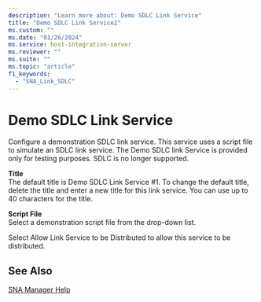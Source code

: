 ```yaml
---
description: "Learn more about: Demo SDLC Link Service"
title: "Demo SDLC Link Service2"
ms.custom: ""
ms.date: "01/26/2024"
ms.service: host-integration-server
ms.reviewer: ""
ms.suite: ""
ms.topic: "article"
f1_keywords: 
  - "SNA_Link_SDLC"
---
```

# Demo SDLC Link Service

Configure a demonstration SDLC link service. This service uses a script file to simulate an SDLC link service. The Demo SDLC link Service is provided only for testing purposes. SDLC is no longer supported.  
  
 **Title**  
 The default title is Demo SDLC Link Service #1. To change the default title, delete the title and enter a new title for this link service. You can use up to 40 characters for the title.  
  
 **Script File**  
 Select a demonstration script file from the drop-down list.  
  
 Select Allow Link Service to be Distributed to allow this service to be distributed.  
  
## See Also  
 [SNA Manager Help](../core/sna-manager-help1.md)
